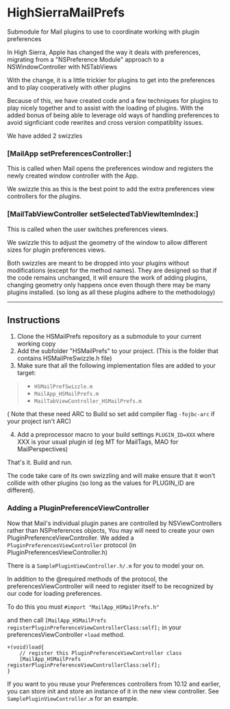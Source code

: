# HighSierraMailPrefs

Submodule for Mail plugins to use to coordinate working with plugin preferences

In High Sierra, Apple has changed the way it deals with preferences, migrating from a "NSPreference Module" approach to a NSWindowController with NSTabViews

With  the change, it is a little trickier for plugins to get into the preferences and to play cooperatively with other plugins

Because of this, we have created code and a few techniques for plugins to play nicely together and to assist with the loading of plugins.  With the added bonus of being able to leverage old ways of handling preferences to avoid signficiant code rewrites and cross version compatiblity issues.

We have added 2 swizzles

### [MailApp setPreferencesController:]

This is called when Mail opens the preferences window and registers the newly created window controller with the App.

We swizzle this as this is the best point to add the extra preferences view controllers for the plugins.

### [MailTabViewController setSelectedTabViewItemIndex:]


This is called when the user switches preferences views.

We swizzle this to adjust the geometry of the window to allow different sizes for plugin preferences views.

Both swizzles are meant to be dropped into your plugins without modifications (except for the method names).  They are designed so that if the code remains unchanged, it will ensure the work of adding plugins, changing geometry only happens once even though there may be many plugins installed.  (so long as all these plugins adhere to the methodology)

---

## Instructions

1. Clone the HSMailPrefs repository as a submodule to your current working copy
2. Add the subfolder "HSMailPrefs" to your project.  (This is the folder that contains HSMailPreSwizzle.h file)
3. Make sure that all the following implementation files are added to your target:

> * `HSMailPrefSwizzle.m`
> * `MailApp_HSMailPrefs.m`
> * `MailTabViewController_HSMailPrefs.m`
        
( Note that these need ARC to Build so set add compiler flag `-fojbc-arc`  if your project isn't ARC)
        
4. Add a preprocessor macro to your build settings
            `PLUGIN_ID=XXX` where XXX is your usual plugin id  (eg MT for MailTags, MAO for MailPerspectives)

That's it.  Build and run.

The code take care of its own swizzling and will make ensure that it won't collide with other plugins (so long as the values for PLUGIN_ID are different).

### Adding a PluginPreferenceViewController

Now that Mail's individual plugin panes are controlled by NSViewControllers rather than NSPreferences objects, You may will need to create  your own PluginPreferenceViewController.  We added a `PluginPreferencesViewController` protocol (in PluginPreferencesViewController.h)

There is a `SamplePluginViewController.h/.m` for you to model your on.

In addition to the @required methods of the protocol, the preferencesViewController will need to register itself to be recognized by our code for loading preferences.

To do this you must
`#import "MailApp_HSMailPrefs.h"`

and then call  `[MailApp_HSMailPrefs registerPluginPreferenceViewControllerClass:self];` in your preferencesViewController `+load` method.

```
+(void)load{
    // register this PluginPreferenceViewController class
    [MailApp_HSMailPrefs registerPluginPreferenceViewControllerClass:self];
}
```

If you want to you reuse your Preferences controllers from 10.12 and earlier, you can store init and store an instance of it in the new view controller.  See `SamplePluginViewController.m` for an example.



        
